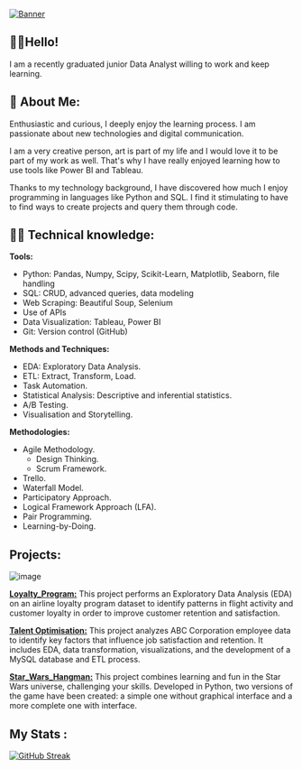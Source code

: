 [![Banner](https://github.com/BelenVN/BelenVN/blob/main/Bel%C3%A9n%20V%20N%20-%20banner%202.jpg?raw=true)](https://www.linkedin.com/in/be-va-na/)


## 🖖🏼Hello! 

I am a recently graduated junior Data Analyst willing to work and keep learning. 

## 🌸 About Me:

Enthusiastic and curious, I deeply enjoy the learning process. I am passionate about new technologies and digital communication.

I am a very creative person, art is part of my life and I would love it to be part of my work as well. That's why I have really enjoyed learning how to use tools like Power BI and Tableau.

Thanks to my technology background, I have discovered how much I enjoy programming in languages like Python and SQL. I find it stimulating to have to find ways to create projects and query them through code.

## 💪🏼 Technical knowledge:

**Tools:**
- Python: Pandas, Numpy, Scipy, Scikit-Learn, Matplotlib, Seaborn, file handling
- SQL: CRUD, advanced queries, data modeling
- Web Scraping: Beautiful Soup, Selenium
- Use of APIs
- Data Visualization: Tableau, Power BI
- Git: Version control (GitHub)

**Methods and Techniques:**
- EDA: Exploratory Data Analysis.
- ETL: Extract, Transform, Load.
- Task Automation.
- Statistical Analysis: Descriptive and inferential statistics.
- A/B Testing.
- Visualisation and Storytelling.

**Methodologies:**
- Agile Methodology.
  - Design Thinking. 
  - Scrum Framework.
- Trello.
- Waterfall Model.
- Participatory Approach.
- Logical Framework Approach (LFA).
- Pair Programming.
- Learning-by-Doing.

## Projects:
![image](https://github.com/user-attachments/assets/d48622e7-0c42-4f71-bec1-a6b5f947f33b) 

[**Loyalty_Program:**](https://github.com/BelenVN/airline-loyalty-program-EDA)
This project performs an Exploratory Data Analysis (EDA) on an airline loyalty program dataset to identify patterns in flight activity and customer loyalty in order to improve customer retention and satisfaction.

[**Talent Optimisation:**](https://github.com/BelenVN/data-analyst-proyect-ABC-Corporation) 
This project analyzes ABC Corporation employee data to identify key factors that influence job satisfaction and retention. It includes EDA, data transformation, visualizations, and the development of a MySQL database and ETL process.

[**Star_Wars_Hangman:**](https://github.com/BelenVN/proyecto-da-promo-b-pt-modulo-1-team-1) 
This project combines learning and fun in the Star Wars universe, challenging your skills. Developed in Python, two versions of the game have been created: a simple one without graphical interface and a more complete one with interface.

	
## My Stats :

[![GitHub Streak](http://github-readme-streak-stats.herokuapp.com?user=BelenVN&theme=omni&background=000000)](https://git.io/streak-stats)

